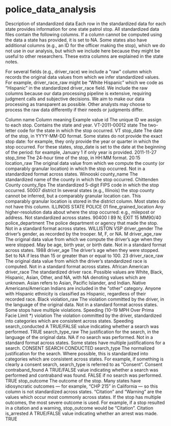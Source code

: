 # police_data_analysis
Description of standardized data
Each row in the standardized data for each state provides information for one state patrol stop. All standardized data files contain the following columns. If a column cannot be computed using the data a state has provided, it is set to NA. Some states also have additional columns (e.g., an ID for the officer making the stop), which we do not use in our analysis, but which we include here because they might be useful to other researchers. These extra columns are explained in the state notes.

For several fields (e.g., driver_race) we include a "raw" column which records the original data values from which we infer standardized values. For example, driver_race_raw might be “White Hispanic” which we code as “Hispanic” in the standardized driver_race field. We include the raw columns because our data processing pipeline is extensive, requiring judgment calls and subjective decisions. We aim to make our data processing as transparent as possible. Other analysts may choose to process the raw data differently if their needs or judgments differ.

Column name	Column meaning	Example value
id	The unique ID we assign to each stop. Contains the state and year.	VT-2011-00012
state	The two-letter code for the state in which the stop occurred.	VT
stop_date	The date of the stop, in YYYY-MM-DD format. Some states do not provide the exact stop date: for example, they only provide the year or quarter in which the stop occurred. For these states, stop_date is set to the date at the beginning of the period: for example, January 1 if only year is provided.	2011-11-27
stop_time	The 24-hour time of the stop, in HH:MM format.	20:15
location_raw	The original data value from which we compute the county (or comparably granular location) in which the stop occurred. Not in a standardized format across states.	Winooski
county_name	The standardized name of the county in which the stop occurred.	Chittenden County
county_fips	The standardized 5-digit FIPS code in which the stop occurred.	50007
district	In several states (e.g., Illinois) the stop county cannot be inferred, but a comparably granular location can. This comparably granular location is stored in the district column. Most states do not have this column.	ILLINOIS STATE POLICE 01
fine_grained_location	Any higher-resolution data about where the stop occurred: e.g., milepost or address. Not standardized across states.	90400 I 89 N; EXIT 15 MM90/40
police_department	The police department or agency that made the stop. Not in a standard format across states.	WILLISTON VSP
driver_gender	The driver’s gender, as recorded by the trooper. M, F, or NA.	M
driver_age_raw	The original data value from which we compute the driver’s age when they were stopped. May be age, birth year, or birth date. Not in a standard format across states.	1988
driver_age	The driver’s age when they were stopped. Set to NA if less than 15 or greater than or equal to 100.	23
driver_race_raw	The original data value from which the driver’s standardized race is computed. Not in a standard format across states.	African American
driver_race	The standardized driver race. Possible values are White, Black, Hispanic, Asian, Other, and NA, with NA denoting values which are unknown. Asian refers to Asian, Pacific Islander, and Indian. Native Americans/American Indians are included in the "other" category. Anyone with Hispanic ethnicity is classified as Hispanic, regardless of their recorded race.	Black
violation_raw	The violation committed by the driver, in the language of the original data. Not in a standard format across states. Some stops have multiple violations.	Speeding (10–19 MPH Over Prima Facie Limit *)
violation	The violation committed by the driver, standardized into categories which are consistent across states.	Speeding
search_conducted	A TRUE/FALSE value indicating whether a search was performed.	TRUE
search_type_raw	The justification for the search, in the language of the original data. NA if no search was performed. Not in a standard format across states. Some states have multiple justifications for a search.	CONSENT SEARCH CONDUCTED
search_type	The normalized justification for the search. Where possible, this is standardized into categories which are consistent across states. For example, if something is clearly a consent search, search_type is referred to as “Consent”.	Consent
contraband_found	A TRUE/FALSE value indicating whether a search was performed and contraband was found. FALSE if no search was performed.	TRUE
stop_outcome	The outcome of the stop. Many states have idiosyncratic outcomes — for example, “CHP 215” in California — so this column is not standardized across states. “Citation” and “Warning” are the values which occur most commonly across states. If the stop has multiple outcomes, the most severe outcome is used. For example, if a stop resulted in a citation and a warning, stop_outcome would be “Citation”.	Citation
is_arrested	A TRUE/FALSE value indicating whether an arrest was made.	TRUE
